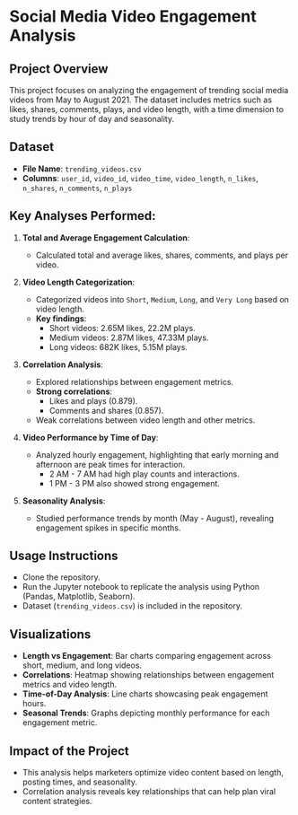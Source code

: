 # Social Media Video Engagement Analysis

## Project Overview
This project focuses on analyzing the engagement of trending social media videos from May to August 2021. The dataset includes metrics such as likes, shares, comments, plays, and video length, with a time dimension to study trends by hour of day and seasonality.

## Dataset
- **File Name**: `trending_videos.csv`
- **Columns**: `user_id`, `video_id`, `video_time`, `video_length`, `n_likes`, `n_shares`, `n_comments`, `n_plays`

## Key Analyses Performed:
1. **Total and Average Engagement Calculation**:  
   - Calculated total and average likes, shares, comments, and plays per video.

2. **Video Length Categorization**:  
   - Categorized videos into `Short`, `Medium`, `Long`, and `Very Long` based on video length.
   - **Key findings**:
     - Short videos: 2.65M likes, 22.2M plays.
     - Medium videos: 2.87M likes, 47.33M plays.
     - Long videos: 682K likes, 5.15M plays.

3. **Correlation Analysis**:  
   - Explored relationships between engagement metrics.  
   - **Strong correlations**:
     - Likes and plays (0.879).
     - Comments and shares (0.857).
   - Weak correlations between video length and other metrics.

4. **Video Performance by Time of Day**:  
   - Analyzed hourly engagement, highlighting that early morning and afternoon are peak times for interaction.
     - 2 AM - 7 AM had high play counts and interactions.
     - 1 PM - 3 PM also showed strong engagement.

5. **Seasonality Analysis**:  
   - Studied performance trends by month (May - August), revealing engagement spikes in specific months.

## Usage Instructions
- Clone the repository.
- Run the Jupyter notebook to replicate the analysis using Python (Pandas, Matplotlib, Seaborn).
- Dataset (`trending_videos.csv`) is included in the repository.

## Visualizations
- **Length vs Engagement**: Bar charts comparing engagement across short, medium, and long videos.
- **Correlations**: Heatmap showing relationships between engagement metrics and video length.
- **Time-of-Day Analysis**: Line charts showcasing peak engagement hours.
- **Seasonal Trends**: Graphs depicting monthly performance for each engagement metric.

## Impact of the Project
- This analysis helps marketers optimize video content based on length, posting times, and seasonality.
- Correlation analysis reveals key relationships that can help plan viral content strategies.
